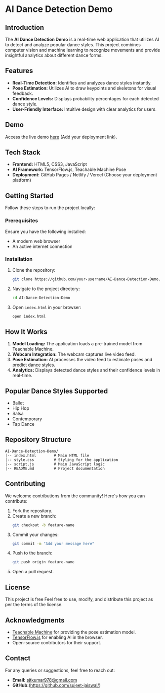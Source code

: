 
# AI Dance Detection Demo

## **Introduction**
The **AI Dance Detection Demo** is a real-time web application that utilizes AI to detect and analyze popular dance styles. This project combines computer vision and machine learning to recognize movements and provide insightful analytics about different dance forms.

## **Features**
- **Real-Time Detection:** Identifies and analyzes dance styles instantly.
- **Pose Estimation:** Utilizes AI to draw keypoints and skeletons for visual feedback.
- **Confidence Levels:** Displays probability percentages for each detected dance style.
- **User-Friendly Interface:** Intuitive design with clear analytics for users.

## **Demo**
Access the live demo [here](#) (Add your deployment link).

## **Tech Stack**
- **Frontend:** HTML5, CSS3, JavaScript
- **AI Framework:** TensorFlow.js, Teachable Machine Pose
- **Deployment:** GitHub Pages / Netlify / Vercel (Choose your deployment platform)

## **Getting Started**
Follow these steps to run the project locally:

### **Prerequisites**
Ensure you have the following installed:
- A modern web browser
- An active internet connection

### **Installation**
1. Clone the repository:
   ```bash
   git clone https://github.com/your-username/AI-Dance-Detection-Demo.git
   ```
2. Navigate to the project directory:
   ```bash
   cd AI-Dance-Detection-Demo
   ```
3. Open `index.html` in your browser:
   ```bash
   open index.html
   ```

## **How It Works**
1. **Model Loading:** The application loads a pre-trained model from Teachable Machine.
2. **Webcam Integration:** The webcam captures live video feed.
3. **Pose Estimation:** AI processes the video feed to estimate poses and predict dance styles.
4. **Analytics:** Displays detected dance styles and their confidence levels in real-time.

## **Popular Dance Styles Supported**
- Ballet
- Hip Hop
- Salsa
- Contemporary
- Tap Dance

## **Repository Structure**
```
AI-Dance-Detection-Demo/
|-- index.html        # Main HTML file
|-- style.css         # Styling for the application
|-- script.js         # Main JavaScript logic
|-- README.md         # Project documentation
```

## **Contributing**
We welcome contributions from the community! Here's how you can contribute:
1. Fork the repository.
2. Create a new branch:
   ```bash
   git checkout -b feature-name
   ```
3. Commit your changes:
   ```bash
   git commit -m "Add your message here"
   ```
4. Push to the branch:
   ```bash
   git push origin feature-name
   ```
5. Open a pull request.

## **License**
This project is free Feel free to use, modify, and distribute this project as per the terms of the license.

## **Acknowledgments**
- [Teachable Machine](https://teachablemachine.withgoogle.com/) for providing the pose estimation model.
- [TensorFlow.js](https://www.tensorflow.org/js) for enabling AI in the browser.
- Open-source contributors for their support.

## **Contact**
For any queries or suggestions, feel free to reach out:
- **Email:** sjtkumar978@gmail.com
- **GitHub:**(https://github.com/sujeet-jaiswal/)
